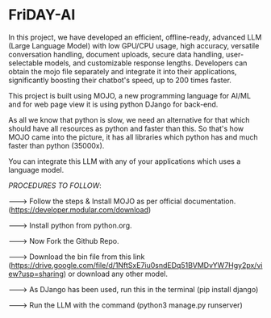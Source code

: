 # FriDAY-AI

In this project, we have developed an efficient, offline-ready, advanced LLM (Large Language Model) with low GPU/CPU usage, high accuracy, versatile conversation handling, document uploads, secure data handling, user-selectable models, and customizable response lengths. Developers can obtain the mojo file separately and integrate it into their applications, significantly boosting their chatbot's speed, up to 200 times faster.

This project is built using MOJO, a new programming language for AI/ML and for web page view it is using python DJango for back-end.

As all we know that python is slow, we need an alternative for that which should have all resources as python and faster than this. So that's how MOJO came into the picture, it has all libraries which python has and much faster than python (35000x).

You can integrate this LLM with any of your applications which uses a language model.


*PROCEDURES TO FOLLOW*:

---> Follow the steps & Install MOJO as per official documentation. (https://developer.modular.com/download)

---> Install python from python.org.

---> Now Fork the Github Repo. 

---> Download the bin file from this link (https://drive.google.com/file/d/1NftSxE7iu0sndEDq51BVMDvYW7Hgy2px/view?usp=sharing) or download any other model.

---> As DJango has been used, run this in the terminal (pip install django)

---> Run the LLM with the command (python3 manage.py runserver)

